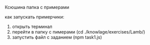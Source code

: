 Ксюшина папка с примерами


как запускать примерчики:
1. открыть терминал
2. перейти в папку с пимерами (cd ./knowlage/exercises/Lamb/)
3. запустить файл с заданием (npm task1.js)

